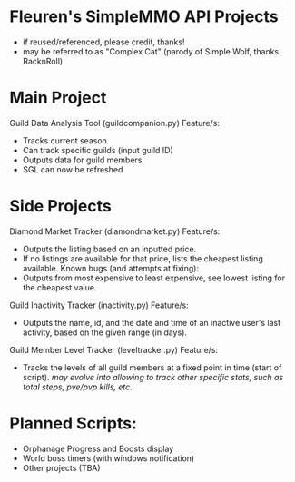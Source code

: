 # Fleuren's SimpleMMO API Projects
- if reused/referenced, please credit, thanks!
- may be referred to as "Complex Cat" (parody of Simple Wolf, thanks RacknRoll)
# Main Project
Guild Data Analysis Tool (guildcompanion.py)
Feature/s:
- Tracks current season
- Can track specific guilds (input guild ID)
- Outputs data for guild members
- SGL can now be refreshed

# Side Projects
Diamond Market Tracker (diamondmarket.py)
Feature/s:
- Outputs the listing based on an inputted price.
- If no listings are available for that price, lists the cheapest listing available.
Known bugs (and attempts at fixing):
- Outputs from most expensive to least expensive, see lowest listing for the cheapest value.

Guild Inactivity Tracker (inactivity.py)
Feature/s:
- Outputs the name, id, and the date and time of an inactive user's last activity, based on the given range (in days).

Guild Member Level Tracker (leveltracker.py)
Feature/s:
- Tracks the levels of all guild members at a fixed point in time (start of script).
*may evolve into allowing to track other specific stats, such as total steps, pve/pvp kills, etc.*
  
# Planned Scripts:
- Orphanage Progress and Boosts display
- World boss timers (with windows notification)
- Other projects (TBA)
